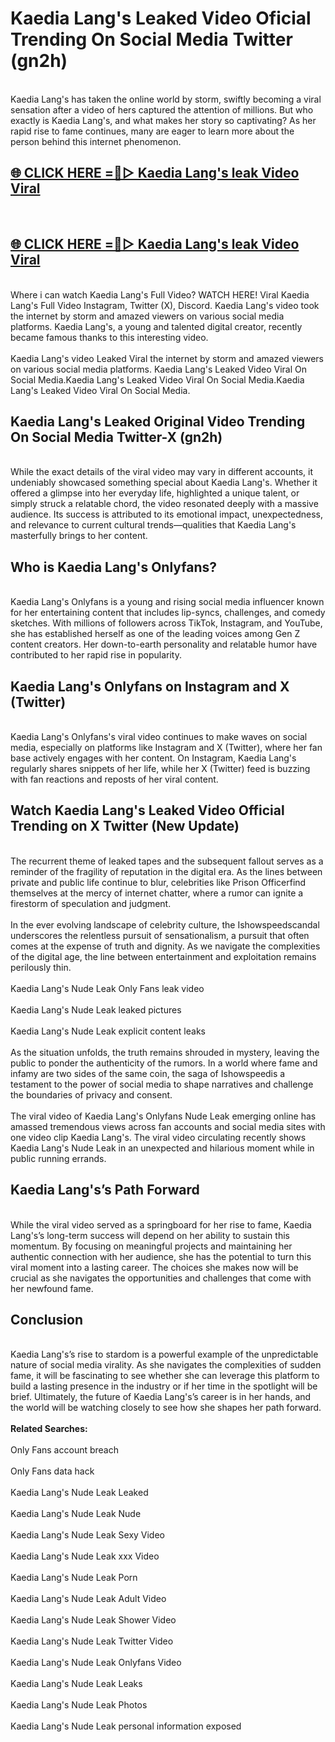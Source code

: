 # Kaedia Lang's Leaked Video Oficial Trending On Social Media Twitter (gn2h)
<br>
Kaedia Lang's has taken the online world by storm, swiftly becoming a viral sensation after a video of hers captured the attention of millions. But who exactly is Kaedia Lang's, and what makes her story so captivating? As her rapid rise to fame continues, many are eager to learn more about the person behind this internet phenomenon.
<br>
<h2><a href="https://v.mview.online/p/url.html?title=Kaedia_Lang's&ref=git">🌐 CLICK HERE =👙▷ Kaedia Lang's leak Video Viral</a></h2>
<br>
<h2><a href="https://v.mview.online/p/url.html?title=Kaedia_Lang's&ref=git">🌐 CLICK HERE =👙▷ Kaedia Lang's leak Video Viral</a></h2>
<br>
Where i can watch Kaedia Lang's Full Video? WATCH HERE! Viral Kaedia Lang's Full Video Instagram, Twitter (X), Discord. Kaedia Lang's video took the internet by storm and amazed viewers on various social media platforms. Kaedia Lang's, a young and talented digital creator, recently became famous thanks to this interesting video.
<br><br>
Kaedia Lang's video Leaked Viral the internet by storm and amazed viewers on various social media platforms. Kaedia Lang's Leaked Video Viral On Social Media.Kaedia Lang's Leaked Video Viral On Social Media.Kaedia Lang's Leaked Video Viral On Social Media.
<br>
<h2>Kaedia Lang's Leaked Original Video Trending On Social Media Twitter-X (gn2h)</h2>
<br>
While the exact details of the viral video may vary in different accounts, it undeniably showcased something special about Kaedia Lang's. Whether it offered a glimpse into her everyday life, highlighted a unique talent, or simply struck a relatable chord, the video resonated deeply with a massive audience. Its success is attributed to its emotional impact, unexpectedness, and relevance to current cultural trends—qualities that Kaedia Lang's masterfully brings to her content.
<br>
<h2>Who is Kaedia Lang's Onlyfans?</h2>
<br>
Kaedia Lang's Onlyfans is a young and rising social media influencer known for her entertaining content that includes lip-syncs, challenges, and comedy sketches. With millions of followers across TikTok, Instagram, and YouTube, she has established herself as one of the leading voices among Gen Z content creators. Her down-to-earth personality and relatable humor have contributed to her rapid rise in popularity.
<br>
<h2>Kaedia Lang's Onlyfans on Instagram and X (Twitter)</h2>
<br>
Kaedia Lang's Onlyfans's viral video continues to make waves on social media, especially on platforms like Instagram and X (Twitter), where her fan base actively engages with her content. On Instagram, Kaedia Lang's regularly shares snippets of her life, while her X (Twitter) feed is buzzing with fan reactions and reposts of her viral content.
<br>
<h2>Watch Kaedia Lang's Leaked Video Official Trending on X Twitter (New Update)</h2>
<br>
The recurrent theme of leaked tapes and the subsequent fallout serves as a reminder of the fragility of reputation in the digital era. As the lines between private and public life continue to blur, celebrities like Prison Officerfind themselves at the mercy of internet chatter, where a rumor can ignite a firestorm of speculation and judgment.
<br><br>
In the ever evolving landscape of celebrity culture, the Ishowspeedscandal underscores the relentless pursuit of sensationalism, a pursuit that often comes at the expense of truth and dignity. As we navigate the complexities of the digital age, the line between entertainment and exploitation remains perilously thin.
<br><br>
Kaedia Lang's Nude Leak Only Fans leak video
<br><br>
Kaedia Lang's Nude Leak leaked pictures
<br><br>
Kaedia Lang's Nude Leak explicit content leaks
<br><br>
As the situation unfolds, the truth remains shrouded in mystery, leaving the public to ponder the authenticity of the rumors. In a world where fame and infamy are two sides of the same coin, the saga of Ishowspeedis a testament to the power of social media to shape narratives and challenge the boundaries of privacy and consent.
<br><br>
The viral video of Kaedia Lang's Onlyfans Nude Leak emerging online has amassed tremendous views across fan accounts and social media sites with one video clip Kaedia Lang's. The viral video circulating recently shows Kaedia Lang's Nude Leak in an unexpected and hilarious moment while in public running errands.
<br>
<h2>Kaedia Lang's’s Path Forward</h2>
<br>
While the viral video served as a springboard for her rise to fame, Kaedia Lang's’s long-term success will depend on her ability to sustain this momentum. By focusing on meaningful projects and maintaining her authentic connection with her audience, she has the potential to turn this viral moment into a lasting career. The choices she makes now will be crucial as she navigates the opportunities and challenges that come with her newfound fame.
<br>
<h2>Conclusion</h2>
<br>
Kaedia Lang's’s rise to stardom is a powerful example of the unpredictable nature of social media virality. As she navigates the complexities of sudden fame, it will be fascinating to see whether she can leverage this platform to build a lasting presence in the industry or if her time in the spotlight will be brief. Ultimately, the future of Kaedia Lang's’s career is in her hands, and the world will be watching closely to see how she shapes her path forward.
<br><br>
<strong>Related Searches:</strong>
<br><br>
Only Fans account breach
<br><br>
Only Fans data hack
<br><br>
Kaedia Lang's Nude Leak Leaked
<br><br>
Kaedia Lang's Nude Leak Nude
<br><br>
Kaedia Lang's Nude Leak Sexy Video
<br><br>
Kaedia Lang's Nude Leak xxx Video
<br><br>
Kaedia Lang's Nude Leak Porn
<br><br>
Kaedia Lang's Nude Leak Adult Video
<br><br>
Kaedia Lang's Nude Leak Shower Video
<br><br>
Kaedia Lang's Nude Leak Twitter Video
<br><br>
Kaedia Lang's Nude Leak Onlyfans Video
<br><br>
Kaedia Lang's Nude Leak Leaks
<br><br>
Kaedia Lang's Nude Leak Photos
<br><br>
Kaedia Lang's Nude Leak personal information exposed